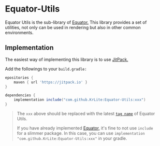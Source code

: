 # Equator-Utils

Equator Utils is the sub-library of [Equator.](https://github.com/KrLite/Equator)
This library provides a set of utilities, not only can be used in rendering but also in other common environments.

## Implementation

The easiest way of implementing this library is to use [JitPack.](https://jitpack.io/#KrLite/Equator-Utils)

Add the followings to your `build.gradle:`

```groovy
epositories {
	maven { url 'https://jitpack.io' }
}

dependencies {
	implementation include("com.github.KrLite:Equator-Utils:xxx")
}
```

> The `xxx` above should be replaced with the latest [`tag name`](https://github.com/KrLite/Equator-Utils/tags) of Equator Utils.
>
> If you have already implemented [Equator,](https://github.com/KrLite/Equator) it's fine to not use `include` for a slimmer package. In this case, you can use `implementation "com.github.KrLite:Equator-Utils:xxx"` in your gradle.

